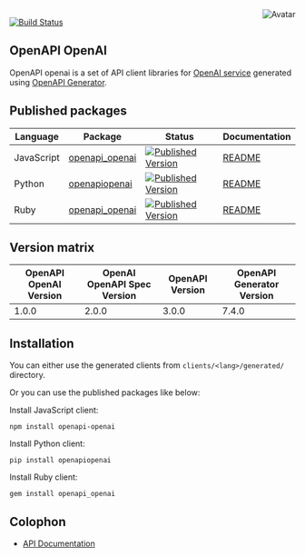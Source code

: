 <img align="right" src="https://raw.github.com/oapicf/openapi-openai/master/avatar.jpg" alt="Avatar"/>

[![Build Status](https://github.com/oapicf/openapi-openai/actions/workflows/ci-workflow.yaml/badge.svg)](https://github.com/oapicf/openapi-openai/actions/workflows/ci-workflow.yaml)
<br/>

OpenAPI OpenAI
--------------

OpenAPI openai is a set of API client libraries for [OpenAI service](https://beta.openai.com/docs/api-reference/introduction) generated using [OpenAPI Generator](https://openapi-generator.tech/).

Published packages
------------------

| Language | Package | Status | Documentation |
|----------|---------|--------|---------------|
| JavaScript | [openapi_openai]((http://www.npmjs.com/package/openapi_openai)) | [![Published Version](https://img.shields.io/npm/v/openapi_openai.svg)](http://www.npmjs.com/package/openapi_openai) | [README](https://github.com/oapicf/openapi-openai/blob/main/clients/javascript/generated/README.md) |
| Python | [openapiopenai]((https://pypi.python.org/pypi/openapiopenai)) | [![Published Version](https://img.shields.io/pypi/v/openapiopenai.svg)](https://pypi.python.org/pypi/openapiopenai) | [README](https://github.com/oapicf/openapi-openai/blob/main/clients/python/generated/README.md) |
| Ruby | [openapi_openai]((https://rubygems.org/gems/openapi_openai)) | [![Published Version](https://img.shields.io/gem/v/openapi_openai.svg)](https://rubygems.org/gems/openapi_openai) | [README](https://github.com/oapicf/openapi-openai/blob/main/clients/ruby/generated/README.md) |

Version matrix
--------------

| OpenAPI OpenAI Version | OpenAI OpenAPI Spec Version | OpenAPI Version | OpenAPI Generator Version |
|------------------------|-----------------------------|-----------------|---------------------------|
| 1.0.0 | 2.0.0 | 3.0.0 | 7.4.0 |

Installation
------------

You can either use the generated clients from `clients/<lang>/generated/` directory.

Or you can use the published packages like below:

Install JavaScript client:

    npm install openapi-openai

Install Python client:

    pip install openapiopenai

Install Ruby client:

    gem install openapi_openai

Colophon
--------

* [API Documentation](http://cliffano.github.io/openapi-openai/api/latest/)
